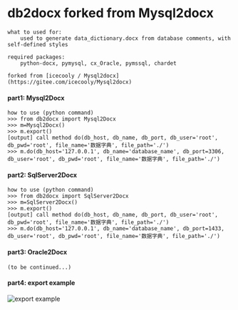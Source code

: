 # db2docx forked from Mysql2docx
    what to used for:
        used to generate data_dictionary.docx from database comments, with self-defined styles
    
    required packages: 
        python-docx, pymysql, cx_Oracle, pymssql, chardet
    
    forked from [icecooly / Mysql2docx](https://gitee.com/icecooly/Mysql2docx)

#### part1: Mysql2Docx 
    how to use (python command)
    >>> from db2docx import Mysql2Docx
    >>> m=Mysql2Docx()
    >>> m.export()
    [output] call method do(db_host, db_name, db_port, db_user='root', db_pwd='root', file_name='数据字典', file_path='./')
    >>> m.do(db_host='127.0.0.1', db_name='database_name', db_port=3306, db_user='root', db_pwd='root', file_name='数据字典', file_path='./')

#### part2: SqlServer2Docx 
    how to use (python command)
    >>> from db2docx import SqlServer2Docx
    >>> m=SqlServer2Docx()
    >>> m.export()
    [output] call method do(db_host, db_name, db_port, db_user='root', db_pwd='root', file_name='数据字典', file_path='./')
    >>> m.do(db_host='127.0.0.1', db_name='database_name', db_port=1433, db_user='root', db_pwd='root', file_name='数据字典', file_path='./')

#### part3: Oracle2Docx 
    (to be continued...)

#### part4: export example
![export example](https://gitee.com/chenjunyu/Mysql2docx/attach_files/download?i=193628&u=http%3A%2F%2Ffiles.git.oschina.net%2Fgroup1%2FM00%2F05%2FF8%2FPaAvDFwZ7MaAYnaNAAAxuZWEu6Y223.PNG%3Ftoken%3D6065ac12dfaae701cac3fe9315028ecc%26ts%3D1545203075%26attname%3Ddata_dictionary.PNG "export example")
